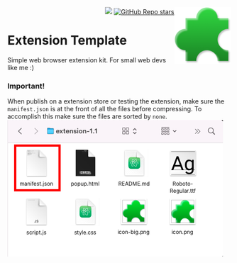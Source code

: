 
<img src="/icon-big.png" alt="icon-big.png" align="right" width="128px"></img>
<p align="right"><a href="https://github.com/Daniel4-Scratch/extension/generate"><img src="https://img.shields.io/static/v1?label=Github&message=Use%20this%20Template&color=brightgreen&logo=github"></a> <a href="https://github.com/Daniel4-Scratch/extension/stargazers"> <img alt="GitHub Repo stars" src="https://img.shields.io/github/stars/Daniel4-Scratch/extension?style=social"></a></p>

# Extension Template

Simple web browser extension kit. For small web devs like me :)

### Important!
When publish on a extension store or testing the extension, make sure the `manifest.json` is at the front of all the files before compressing. To accomplish this make sure the files are sorted by `none`.
![manifest.json file infront of all files](tip.png)
